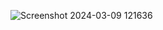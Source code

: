 ![Screenshot 2024-03-09 121636](https://github.com/riteshkumar7/CODSOFT-calculator-/assets/125553681/e7975d6f-9457-4640-87d3-b30101ed081b)
